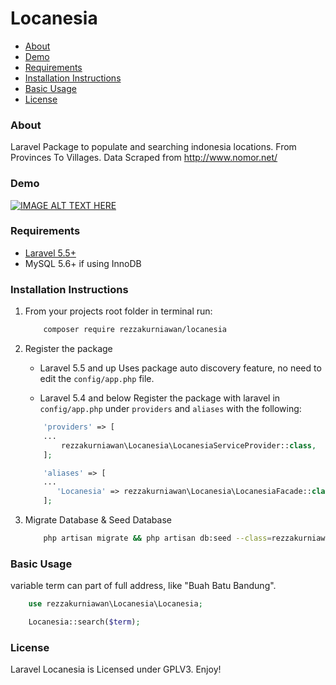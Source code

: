 # Locanesia

- [About](#about)
- [Demo](#demo)
- [Requirements](#requirements)
- [Installation Instructions](#installation-instructions)
- [Basic Usage](#basic-usage)
- [License](#license)

### About

Laravel Package to populate and searching indonesia locations. From Provinces To Villages. Data Scraped from http://www.nomor.net/

### Demo
[![IMAGE ALT TEXT HERE](https://img.youtube.com/vi/OzA9Hh5EYWk/0.jpg)](https://www.youtube.com/watch?v=OzA9Hh5EYWk)

### Requirements
* [Laravel 5.5+](https://laravel.com/docs/installation)
* MySQL 5.6+ if using InnoDB

### Installation Instructions
1. From your projects root folder in terminal run:

    ```bash
        composer require rezzakurniawan/locanesia
    ```

2. Register the package

    * Laravel 5.5 and up
    Uses package auto discovery feature, no need to edit the `config/app.php` file.

    * Laravel 5.4 and below
    Register the package with laravel in `config/app.php` under `providers` and `aliases` with the following:

    ```php
        'providers' => [
        ...
            rezzakurniawan\Locanesia\LocanesiaServiceProvider::class,
        ];

        'aliases' => [
        ...
           'Locanesia' => rezzakurniawan\Locanesia\LocanesiaFacade::class,
        ];
    ```

3. Migrate Database & Seed Database
    ```bash
        php artisan migrate && php artisan db:seed --class=rezzakurniawan\\Locanesia\\Database\\Seed\\LocationSeeder
    ```

### Basic Usage
variable term can part of full address, like "Buah Batu Bandung".

```php
    use rezzakurniawan\Locanesia\Locanesia;

    Locanesia::search($term);
```

### License
Laravel Locanesia is Licensed under GPLV3. Enjoy!
